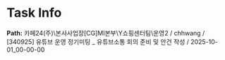 # Task Info

**Path:** 카페24(주)\본사사업장\[CG]MI본부\Y쇼핑센터팀\운영2 / chhwang / [340925] 유튜브 운영 정기미팅 _ 유튜브소통 회의 준비 및 안건 작성 / 2025-10-01_00-00-00

